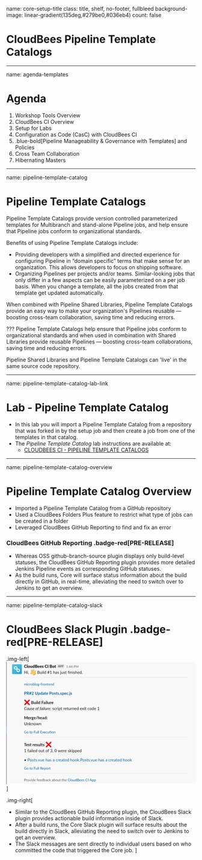 name: core-setup-title
class: title, shelf, no-footer, fullbleed
background-image: linear-gradient(135deg,#279be0,#036eb4)
count: false

# CloudBees Pipeline Template Catalogs

---
name: agenda-templates
# Agenda

1. Workshop Tools Overview
2. CloudBees CI Overview
3. Setup for Labs
4. Configuration as Code (CasC) with CloudBees CI
5. .blue-bold[Pipeline Manageability & Governance with Templates] and Policies
6. Cross Team Collaboration
7. Hibernating Masters

---
name: pipeline-template-catalog

# Pipeline Template Catalogs

Pipeline Template Catalogs provide version controlled parameterized templates for Multibranch and stand-alone Pipeline jobs, and help ensure that Pipeline jobs conform to organizational standards.

Benefits of using Pipeline Template Catalogs include:

* Providing developers with a simplified and directed experience for configuring Pipeline in “domain specific” terms that make sense for an organization. This allows developers to focus on shipping software.
* Organizing Pipelines per projects and/or teams. Similar-looking jobs that only differ in a few aspects can be easily parameterized on a per job basis. When you change a template, all the jobs created from that template get updated automatically.

When combined with Pipeline Shared Libraries, Pipeline Template Catalogs provide an easy way to make your organization's Pipelines reusable — boosting cross-team collaboration, saving time and reducing errors.

???
Pipeline Template Catalogs help ensure that Pipeline jobs conform to organizational standards and when used in combination with Shared Libraries provide reusable Pipelines — boosting cross-team collaborations, saving time and reducing errors.

Pipeline Shared Libraries and Pipeline Template Catalogs can 'live' in the same source code repository.

---
name: pipeline-template-catalog-lab-link

# Lab - Pipeline Template Catalog

* In this lab you will import a Pipeline Template Catalog from a repository that was forked in by the setup job and then create a job from one of the templates in that catalog.
* The *Pipeline Template Catalog* lab instructions are available at: 
  * [CLOUDBEES CI - PIPELINE TEMPLATE CATALOGS](https://cloudbees.awsworkshop.io/01_labs/3_pipeline_template_catalog.html)

---
name: pipeline-template-catalog-overview

# Pipeline Template Catalog Overview

* Imported a Pipeline Template Catalog from a GitHub repository
* Used a CloudBees Folders Plus feature to restrict what type of jobs can be created in a folder
* Leveraged CloudBees GitHub Reporting to find and fix an error

### CloudBees GitHub Reporting .badge-red[PRE-RELEASE]

* Whereas OSS github-branch-source plugin displays only build-level statuses, the CloudBees GitHub Reporting plugin provides more detailed Jenkins Pipeline events as corresponding GitHub statuses.
* As the build runs, Core will surface status information about the build directly in GitHub, in real-time, alleviating the need to switch over to Jenkins to get an overview.

---
name: pipeline-template-catalog-slack

# CloudBees Slack Plugin .badge-red[PRE-RELEASE]

.img-left[
![CloudBees Slack Message](img/cloudbees-slack-post.png)
]

.img-right[
* Similar to the CloudBees GitHub Reporting plugin, the CloudBees Slack plugin provides actionable build information inside of Slack.
* After a build runs, the Core Slack plugin will surface results about the build directly in Slack, alleviating the need to switch over to Jenkins to get an overview.
* The Slack messages are sent directly to individual users based on who committed the code that triggered the Core job.
]
